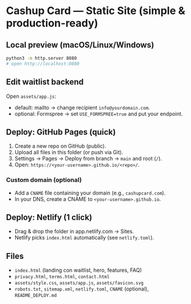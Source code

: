 # Cashup Card — Static Site (simple & production-ready)

## Local preview (macOS/Linux/Windows)

```bash
python3 -m http.server 8080
# open http://localhost:8080
```

## Edit waitlist backend
Open `assets/app.js`:
- default: mailto → change recipient `info@yourdomain.com`.
- optional: Formspree → set `USE_FORMSPREE=true` and put your endpoint.

## Deploy: GitHub Pages (quick)

1. Create a new repo on GitHub (public).
2. Upload all files in this folder (or push via Git).
3. Settings → Pages → Deploy from branch → `main` and root (`/`).
4. Open: `https://<your-username>.github.io/<repo>/`.

### Custom domain (optional)
- Add a `CNAME` file containing your domain (e.g., `cashupcard.com`).
- In your DNS, create a CNAME to `<your-username>.github.io`.

## Deploy: Netlify (1 click)
- Drag & drop the folder in app.netlify.com → Sites.
- Netlify picks `index.html` automatically (see `netlify.toml`).

## Files
- `index.html` (landing con waitlist, hero, features, FAQ)
- `privacy.html`, `terms.html`, `contact.html`
- `assets/style.css`, `assets/app.js`, `assets/favicon.svg`
- `robots.txt`, `sitemap.xml`, `netlify.toml`, `CNAME` (optional), `README_DEPLOY.md`